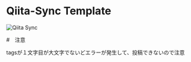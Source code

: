 # Qiita-Sync Template

![Qiita Sync](https://github.com/tomoron/qiita/actions/workflows/qiita_sync_check.yml/badge.svg)

#　注意

tagsが１文字目が大文字でないどエラーが発生して、投稿できないので注意

